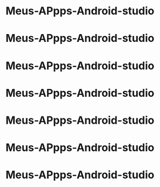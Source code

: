 # Meus-APpps-Android-studio
# Meus-APpps-Android-studio
# Meus-APpps-Android-studio
# Meus-APpps-Android-studio
# Meus-APpps-Android-studio
# Meus-APpps-Android-studio
# Meus-APpps-Android-studio
